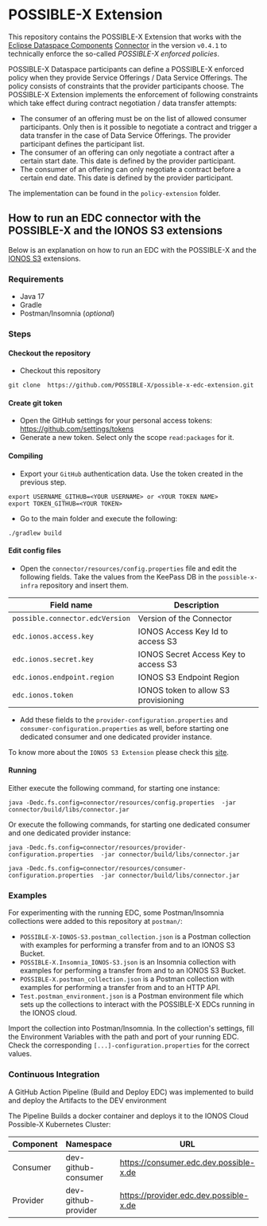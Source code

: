 # POSSIBLE-X Extension

This repository contains the POSSIBLE-X Extension that works with
the [Eclipse Dataspace Components](https://github.com/eclipse-edc) [Connector](https://github.com/eclipse-edc/Connector)
in the version `v0.4.1` to technically enforce the so-called _POSSIBLE-X enforced policies_.

POSSIBLE-X Dataspace participants can define a POSSIBLE-X enforced policy when they provide Service Offerings / Data
Service Offerings. The policy consists of constraints that the provider participants choose. The POSSIBLE-X Extension
implements the enforcement of following constraints which take effect during contract negotiation / data transfer
attempts:

- The consumer of an offering must be on the list of allowed consumer participants. Only then is it possible to
  negotiate a contract and trigger a data transfer in the case of Data Service Offerings. The provider participant
  defines the participant list.
- The consumer of an offering can only negotiate a contract after a certain start date. This date is defined by the provider
  participant.
- The consumer of an offering can only negotiate a contract before a certain end date. This date is defined by the provider
  participant.

The implementation can be found in the `policy-extension` folder.

## How to run an EDC connector with the POSSIBLE-X and the IONOS S3 extensions

Below is an explanation on how to run an EDC with the POSSIBLE-X and
the [IONOS S3](https://github.com/Digital-Ecosystems/edc-ionos-s3) extensions.

### Requirements

- Java 17
- Gradle
- Postman/Insomnia (_optional_)

### Steps

#### Checkout the repository

- Checkout this repository

```
git clone  https://github.com/POSSIBLE-X/possible-x-edc-extension.git
```

#### Create git token

- Open the GitHub settings for your personal access tokens: https://github.com/settings/tokens
- Generate a new token. Select only the scope `read:packages` for it.

#### Compiling

- Export your `GitHub` authentication data. Use the token created in the previous step.

```
export USERNAME_GITHUB=<YOUR USERNAME> or <YOUR TOKEN NAME>
export TOKEN_GITHUB=<YOUR TOKEN>
```

- Go to the main folder and execute the following:

```
./gradlew build
```

#### Edit config files

- Open the `connector/resources/config.properties` file and edit the following fields. Take the values from the KeePass
  DB in the `possible-x-infra` repository and insert them.

| Field name                      | Description                          |
|---------------------------------|--------------------------------------|
| `possible.connector.edcVersion` | Version of the Connector             |
| `edc.ionos.access.key`          | IONOS Access Key Id to access S3     |
| `edc.ionos.secret.key`          | IONOS Secret Access Key to access S3 |
| `edc.ionos.endpoint.region`     | IONOS S3 Endpoint Region             |
| `edc.ionos.token`               | IONOS token to allow S3 provisioning |

- Add these fields to the `provider-configuration.properties` and `consumer-configuration.properties` as well, before
  starting one dedicated consumer and one dedicated provider instance.

To know more about the `IONOS S3 Extension` please check this [site](https://github.com/ionos-cloud/edc-ionos-s3).

#### Running

Either execute the following command, for starting one instance:

```
java -Dedc.fs.config=connector/resources/config.properties  -jar connector/build/libs/connector.jar
```  

Or execute the following commands, for starting one dedicated consumer and one dedicated provider instance:

```
java -Dedc.fs.config=connector/resources/provider-configuration.properties  -jar connector/build/libs/connector.jar
```  

```
java -Dedc.fs.config=connector/resources/consumer-configuration.properties  -jar connector/build/libs/connector.jar
```

### Examples

For experimenting with the running EDC, some Postman/Insomnia collections were added to this repository at `postman/`:

- `POSSIBLE-X-IONOS-S3.postman_collection.json` is a Postman collection with examples for performing a transfer from and
  to an IONOS S3 Bucket.
- `POSSIBLE-X.Insomnia_IONOS-S3.json` is an Insomnia collection with examples for performing a transfer from and to an
  IONOS S3 Bucket.
- `POSSIBLE-X.postman_collection.json` is a Postman collection with examples for performing a transfer from and to an
  HTTP API.
- `Test.postman_environment.json` is a Postman environment file which sets up the collections to interact with the
  POSSIBLE-X EDCs running in the IONOS cloud.

Import the collection into Postman/Insomnia. In the collection's settings, fill the Environment Variables with the path
and port of your running EDC.
Check the corresponding `[...]-configuration.properties` for the correct values.

### Continuous Integration

A GitHub Action Pipeline (Build and Deploy EDC) was implemented to build and deploy the Artifacts to the DEV environment

The Pipeline Builds a docker container and deploys it to the IONOS Cloud Possible-X Kubernetes Cluster:

| Component | Namespace           | URL                                    |
|-----------|---------------------|----------------------------------------|
| Consumer  | dev-github-consumer | https://consumer.edc.dev.possible-x.de |
| Provider  | dev-github-provider | https://provider.edc.dev.possible-x.de |